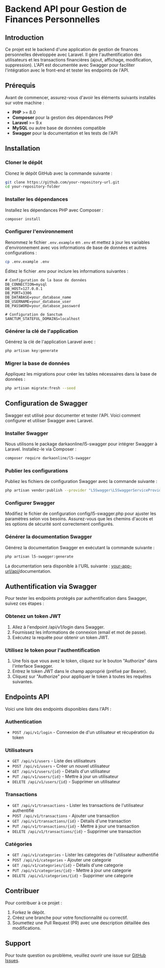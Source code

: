 # Backend API pour Gestion de Finances Personnelles

## Introduction

Ce projet est le backend d'une application de gestion de finances personnelles développée avec Laravel. Il gère l'authentification des utilisateurs et les transactions financières (ajout, affichage, modification, suppression). L'API est documentée avec Swagger pour faciliter l'intégration avec le front-end et tester les endpoints de l'API.

## Prérequis

Avant de commencer, assurez-vous d'avoir les éléments suivants installés sur votre machine :

- **PHP** >= 8.0
- **Composer** pour la gestion des dépendances PHP
- **Laravel** >= 9.x
- **MySQL** ou autre base de données compatible
- **Swagger** pour la documentation et les tests de l'API

## Installation

### Cloner le dépôt

Clonez le dépôt GitHub avec la commande suivante :

```bash
git clone https://github.com/your-repository-url.git
cd your-repository-folder
```

### Installer les dépendances
Installez les dépendances PHP avec Composer :

```bash
composer install
```

### Configurer l'environnement
Renommez le fichier ```.env.example``` en ```.env``` et mettez à jour les variables d'environnement avec vos informations de base de données et autres configurations :

```bash
cp .env.example .env
```

Éditez le fichier .env pour inclure les informations suivantes :
```
# Configuration de la base de données
DB_CONNECTION=mysql
DB_HOST=127.0.0.1
DB_PORT=3306
DB_DATABASE=your_database_name
DB_USERNAME=your_database_user
DB_PASSWORD=your_database_password

# Configuration de Sanctum
SANCTUM_STATEFUL_DOMAINS=localhost
```
### Générer la clé de l'application
Générez la clé de l'application Laravel avec :

```bash
php artisan key:generate
```

### Migrer la base de données
Appliquez les migrations pour créer les tables nécessaires dans la base de données :

```bash
php artisan migrate:fresh --seed
```

## Configuration de Swagger
Swagger est utilisé pour documenter et tester l'API. Voici comment configurer et utiliser Swagger avec Laravel.

### Installer Swagger
Nous utilisons le package darkaonline/l5-swagger pour intégrer Swagger à Laravel. Installez-le via Composer :

```bash
composer require darkaonline/l5-swagger
```

### Publier les configurations
Publiez les fichiers de configuration Swagger avec la commande suivante :

```bash
php artisan vendor:publish --provider "L5Swagger\L5SwaggerServiceProvider"
```

### Configurer Swagger
Modifiez le fichier de configuration config/l5-swagger.php pour ajuster les paramètres selon vos besoins. Assurez-vous que les chemins d'accès et les options de sécurité sont correctement configurés.

### Générer la documentation Swagger
Générez la documentation Swagger en exécutant la commande suivante :

```bash
php artisan l5-swagger:generate
```

La documentation sera disponible à l'URL suivante : [your-app-url/api/](http://your-app-url/api/)documentation.

## Authentification via Swagger
Pour tester les endpoints protégés par authentification dans Swagger, suivez ces étapes :

### Obtenez un token JWT
1. Allez à l'endpoint /api/v1/login dans Swagger.
2. Fournissez les informations de connexion (email et mot de passe).
3. Exécutez la requête pour obtenir un token JWT.

### Utilisez le token pour l'authentification
1. Une fois que vous avez le token, cliquez sur le bouton "Authorize" dans l'interface Swagger.
2. Entrez le token JWT dans le champ approprié (préfixé par Bearer).
3. Cliquez sur "Authorize" pour appliquer le token à toutes les requêtes suivantes.

## Endpoints API
Voici une liste des endpoints disponibles dans l'API :

### Authentication
- ```POST /api/v1/login``` - Connexion de d'un utilisateur et récupération du token

### Utilisateurs
- ```GET /api/v1/users``` - Liste des utilisateurs
- ```POST /api/v1/users``` - Créer un nouvel utilisateur
- ```GET /api/v1/users/{id}``` - Détails d'un utilisateur
- ```PUT /api/v1/users/{id}``` - Mettre à jour un utilisateur
- ```DELETE /api/v1/users/{id}``` - Supprimer un utilisateur

### Transactions
- ```GET /api/v1/transactions``` - Lister les transactions de l'utilisateur authentifié
- ```POST /api/v1/transactions``` - Ajouter une transaction
- ```GET /api/v1/transactions/{id}``` - Détails d'une transaction
- ```PUT /api/v1/transactions/{id}``` - Mettre à jour une transaction
- ```DELETE /api/v1/transactions/{id}``` - Supprimer une transaction

### Catégories
- ```GET /api/v1/categories``` - Lister les categories de l'utilisateur authentifié
- ```POST /api/v1/categories``` - Ajouter une categorie
- ```GET /api/v1/categories/{id}``` - Détails d'une categorie
- ```PUT /api/v1/categories/{id}``` - Mettre à jour une categorie
- ```DELETE /api/v1/categories/{id}``` - Supprimer une categorie

## Contribuer
Pour contribuer à ce projet :
1. Forkez le dépôt.
2. Créez une branche pour votre fonctionnalité ou correctif.
3. Soumettez une Pull Request (PR) avec une description détaillée des modifications.

## Support
Pour toute question ou problème, veuillez ouvrir une issue sur [GitHub Issues](https://github.com/features/issues).